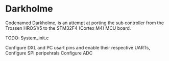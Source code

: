 # Darkholme

Codenamed Darkholme, is an attempt at porting the sub controller from the Trossen HROS1/5 to the STM32F4 (Cortex M4) MCU board.


TODO: 
System_init.c

Configure DXL and PC usart pins and enable their respective UARTs, 
Configure SPI peripehrals
Configure ADC